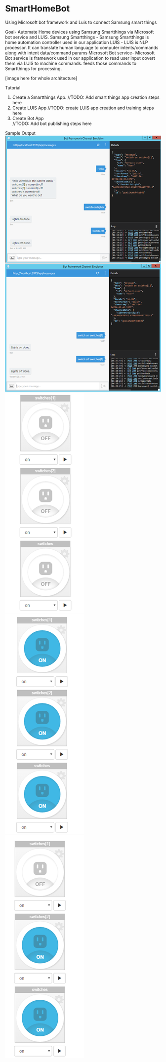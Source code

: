 # SmartHomeBot
Using Microsoft bot framework and Luis to connect Samsung smart things

Goal- Automate Home devices using Samsung Smartthings via Microsoft bot service and LUIS.
Samsung Smartthings - Samsung Smartthings is home automation controller used in our application
LUIS - LUIS is NLP processor. It can translate human language to computer intents/commands along with intent data/command params
Microsoft Bot service- Microsoft Bot service is framework used in our application to read user input covert them via LUIS to machine commands.
                       feeds those commands to Smartthings for processing.

[image here for whole architecture]

Tutorial
1. Create a Smartthings App.
//TODO: Add smart things app creation steps here
2. Create LUIS App
//TODO: create LUIS app creation and training steps here
3. Create Bot App  
//TODO: Add bot publishing steps here

Sample Output
![Alt text](images/screenshot.png?raw=true)
![Alt text](images/screenshotIndividualSwitches.png?raw=true)
![Alt text](images/emulatorswitchesoff.png?raw=true)
![Alt text](images/emulatorswitcheson.png?raw=true)
![Alt text](images/switch1Action.png?raw=true)
